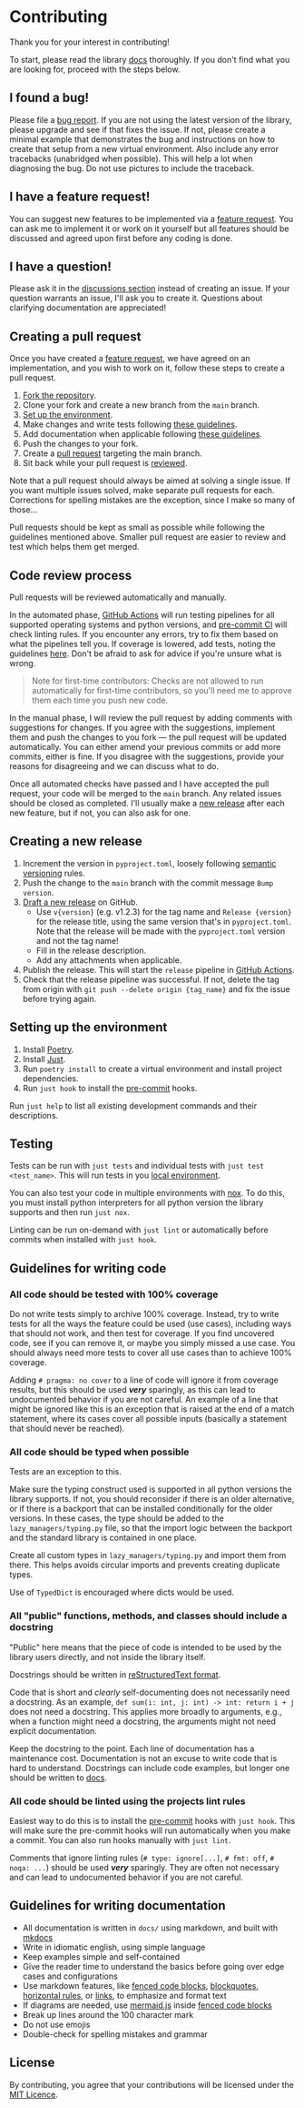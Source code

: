 # Contributing

Thank you for your interest in contributing!

To start, please read the library [docs] thoroughly.
If you don't find what you are looking for, proceed with the steps below.

[docs]: https://mrthearman.github.io/django-lazy-managers/

## I found a bug!

Please file a [bug report]. If you are not using the latest version of the library,
please upgrade and see if that fixes the issue. If not, please create a minimal example
that demonstrates the bug and instructions on how to create that setup from a new virtual
environment. Also include any error tracebacks (unabridged when possible). This will help
a lot when diagnosing the bug. Do not use pictures to include the traceback.

[bug report]: https://github.com/MrThearMan/django-lazy-managers/issues/new?template=bug_report.yml

## I have a feature request!

You can suggest new features to be implemented via a [feature request].
You can ask me to implement it or work on it yourself but all features should
be discussed and agreed upon first before any coding is done.

[feature request]: https://github.com/MrThearMan/django-lazy-managers/issues/new?template=feature_request.yml

## I have a question!

Please ask it in the [discussions section] instead of creating an issue.
If your question warrants an issue, I'll ask you to create it.
Questions about clarifying documentation are appreciated!

[discussions section]: https://github.com/MrThearMan/django-lazy-managers/discussions

## Creating a pull request

Once you have created a [feature request], we have agreed on an implementation,
and you wish to work on it, follow these steps to create a pull request.

[feature request]: https://github.com/MrThearMan/django-lazy-managers/issues/new?template=feature_request.yml

1. [Fork the repository][fork].
2. Clone your fork and create a new branch from the `main` branch.
3. [Set up the environment](#setting-up-the-environment).
4. Make changes and write tests following [these guidelines](#guidelines-for-writing-code).
5. Add documentation when applicable following [these guidelines](#guidelines-for-writing-documentation).
6. Push the changes to your fork.
7. Create a [pull request] targeting the main branch.
8. Sit back while your pull request is [reviewed](#code-review-process).

[pull request]: https://github.com/MrThearMan/django-lazy-managers/compare
[fork]: https://github.com/MrThearMan/django-lazy-managers/fork

Note that a pull request should always be aimed at solving a single issue.
If you want multiple issues solved, make separate pull requests for each.
Corrections for spelling mistakes are the exception, since I make so many of those...

Pull requests should be kept as small as possible while following the guidelines
mentioned above. Smaller pull request are easier to review and test which helps
them get merged.

## Code review process

Pull requests will be reviewed automatically and manually.

In the automated phase, [GitHub Actions] will run testing pipelines for all supported
operating systems and python versions, and [pre-commit CI] will check linting rules.
If you encounter any errors, try to fix them based on what the pipelines tell you.
If coverage is lowered, add tests, noting the guidelines [here](#guidelines-for-writing-code).
Don't be afraid to ask for advice if you're unsure what is wrong.

[Github Actions]: https://github.com/features/actions
[pre-commit ci]: https://pre-commit.ci/

> Note for first-time contributors: Checks are not allowed to run automatically for
> first-time contributors, so you'll need me to approve them each time you push new code.

In the manual phase, I will review the pull request by adding comments with suggestions
for changes. If you agree with the suggestions, implement them and push the changes to
you fork — the pull request will be updated automatically. You can either amend your previous
commits or add more commits, either is fine. If you disagree with the suggestions, provide
your reasons for disagreeing and we can discuss what to do.

Once all automated checks have passed and I have accepted the pull request, your code will be
merged to the `main` branch. Any related issues should be closed as completed.
I'll usually make a [new release](#creating-a-new-release) after each new feature,
but if not, you can also ask for one.

## Creating a new release

1. Increment the version in `pyproject.toml`, loosely following [semantic versioning] rules.
2. Push the change to the `main` branch with the commit message `Bump version`.
3. [Draft a new release] on GitHub.
   - Use `v{version}` (e.g. v1.2.3) for the tag name and `Release {version}` for the release title,
     using the same version that's in `pyproject.toml`. Note that the release will be made
     with the `pyproject.toml` version and not the tag name!
   - Fill in the release description.
   - Add any attachments when applicable.
4. Publish the release. This will start the `release` pipeline in [GitHub Actions].
5. Check that the release pipeline was successful. If not, delete the tag from origin
   with `git push --delete origin {tag_name}` and fix the issue before trying again.

[semantic versioning]: https://semver.org/
[Draft a new release]: https://github.com/MrThearMan/django-lazy-managers/releases/new
[Github Actions]: https://github.com/features/actions

## Setting up the environment

1. Install [Poetry].
2. Install [Just].
3. Run `poetry install` to create a virtual environment and install project dependencies.
4. Run `just hook` to install the [pre-commit] hooks.

[Poetry]: https://python-poetry.org/docs/#installation
[Just]: https://github.com/casey/just
[pre-commit]: https://pre-commit.com/

Run `just help` to list all existing development commands and their descriptions.

## Testing

Tests can be run with `just tests` and individual tests with `just test <test_name>`.
This will run tests in you [local environment](#setting-up-the-environment).

You can also test your code in multiple environments with [nox]. To do this, you must
install python interpreters for all python version the library supports and then run
`just nox`.

[nox]: https://github.com/wntrblm/nox

Linting can be run on-demand with `just lint` or automatically before commits
when installed with `just hook`.

## Guidelines for writing code

### All code should be tested with 100% coverage

Do not write tests simply to archive 100% coverage. Instead, try to write tests for all the ways the
feature could be used (use cases), including ways that should not work, and then test for coverage.
If you find uncovered code, see if you can remove it, or maybe you simply missed a use case.
You should always need more tests to cover all use cases than to achieve 100% coverage.

Adding `# pragma: no cover` to a line of code will ignore it from coverage results, but this
should be used _**very**_ sparingly, as this can lead to undocumented behavior if you are not careful.
An example of a line that might be ignored like this is an exception
that is raised at the end of a match statement, where its cases cover all possible inputs
(basically a statement that should never be reached).

### All code should be typed when possible

Tests are an exception to this.

Make sure the typing construct used is supported in all python versions
the library supports. If not, you should reconsider if there is an older alternative,
or if there is a backport that can be installed conditionally for the older versions.
In these cases, the type should be added to the `lazy_managers/typing.py` file, so that the
import logic between the backport and the standard library is contained in one place.

Create all custom types in `lazy_managers/typing.py` and import them from there.
This helps avoids circular imports and prevents creating duplicate types.

Use of `TypedDict` is encouraged where dicts would be used.

### All "public" functions, methods, and classes should include a docstring

"Public" here means that the piece of code is intended to be used by the library users
directly, and not inside the library itself.

Docstrings should be written in [reStructuredText format].

[reStructuredText format]: https://peps.python.org/pep-0287/

Code that is short and _clearly_ self-documenting does not necessarily need a docstring.
As an example, `def sum(i: int, j: int) -> int: return i + j` does not need a docstring.
This applies more broadly to arguments, e.g., when a function might need a docstring, the arguments
might not need explicit documentation.

Keep the docstring to the point. Each line of documentation has a maintenance cost.
Documentation is not an excuse to write code that is hard to understand.
Docstrings can include code examples, but longer one should be written to [docs].

[docs]: https://mrthearman.github.io/django-lazy-managers/

### All code should be linted using the projects lint rules

Easiest way to do this is to install the [pre-commit] hooks with `just hook`. This will make
sure the pre-commit hooks will run automatically when you make a commit. You can also run
hooks manually with `just lint`.

[pre-commit]: https://pre-commit.com/

Comments that ignore linting rules (`# type: ignore[...]`, `# fmt: off`, `# noqa: ...`)
should be used _**very**_ sparingly. They are often not necessary and can lead to
undocumented behavior if you are not careful.

## Guidelines for writing documentation

- All documentation is written in `docs/` using markdown, and built with [mkdocs]
- Write in idiomatic english, using simple language
- Keep examples simple and self-contained
- Give the reader time to understand the basics before going over edge cases and configurations
- Use markdown features, like [fenced code blocks], [blockquotes], [horizontal rules],
  or [links], to emphasize and format text
- If diagrams are needed, use [mermaid.js] inside [fenced code blocks]
- Break up lines around the 100 character mark
- Do not use emojis
- Double-check for spelling mistakes and grammar

[mkdocs]: https://www.mkdocs.org/
[fenced code blocks]: https://www.mkdocs.org/user-guide/writing-your-docs/#fenced-code-blocks
[blockquotes]: https://www.markdownguide.org/basic-syntax#blockquotes-1
[horizontal rules]: https://www.markdownguide.org/basic-syntax#horizontal-rules
[links]: https://www.markdownguide.org/basic-syntax#links
[mermaid.js]: https://mermaid.js.org/

## License

By contributing, you agree that your contributions will be licensed under the [MIT Licence].

[MIT Licence]: http://choosealicense.com/licenses/mit/
